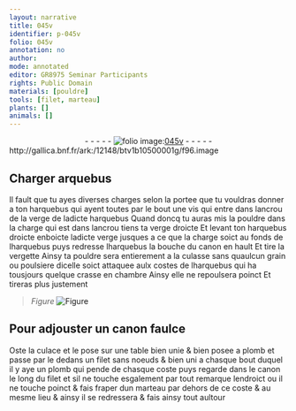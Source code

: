 ```yaml
---
layout: narrative
title: 045v
identifier: p-045v
folio: 045v
annotation: no
author:
mode: annotated
editor: GR8975 Seminar Participants
rights: Public Domain
materials: [pouldre]
tools: [filet, marteau]
plants: []
animals: []
---
```


<div class="folio" align="center">- - - - - <a href="http://gallica.bnf.fr/ark:/12148/btv1b10500001g/f96.image" target="_blank"><img src="https://cu-mkp.github.io/2017-workshop-edition/assets/photo-icon.png" alt="folio image: " style="display:inline-block; margin-bottom:-3px;"/>045v</a> - - - - - </div> http://gallica.bnf.fr/ark:/12148/btv1b10500001g/f96.image   

## Charger arquebus

 
Il fault que tu ayes diverses charges selon la portee que tu vouldras donner a ton harquebus qui ayent toutes par le bout une vis qui entre dans lancrou de la verge de ladicte harquebus Quand doncq tu auras mis la <span class="m">pouldre</span> dans la charge qui est dans lancrou tiens ta verge droicte Et levant ton harquebus droicte enboicte ladicte verge jusques a ce que la charge soict au fonds de lharquebus puys redresse lharquebus la bouche du canon en hault Et tire la vergette Ainsy ta <span class="m">pouldre</span> sera entierement a la culasse sans quaulcun grain ou poulsiere dicelle soict attaquee aulx costes de lharquebus qui ha tousjours quelque crasse en chambre Ainsy elle ne repoulsera poinct Et tireras plus justement
 
> *Figure*
> <a href="
fig_p045v_1
https://drive.google.com/open?id=0B9-oNrvWdlO5ZlVWTkcyU2FfanM
" target="_blank"><img src="https://cu-mkp.github.io/GR8975-edition/assets/photo-icon.png" alt="Figure" style="display:inline-block; margin-bottom:-3px;"/></a>
    

## Pour adjouster un canon faulce

 
Oste la culace et le pose sur une table bien unie & bien posee a plomb et passe par le dedans un <span class="tl">filet</span> sans noeuds & bien uni a chasque bout duquel il y aye un plomb qui pende de chasque coste puys regarde dans le canon le long du filet et sil ne touche esgalement par tout remarque lendroict ou il ne touche poinct & fais fraper dun <span class="tl">marteau</span> par dehors de ce coste & au mesme lieu & ainsy il se redressera & fais ainsy tout aultour
 